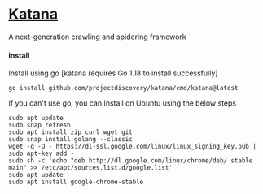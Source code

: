 # [Katana](https://github.com/projectdiscovery/katana)

A next-generation crawling and spidering framework


#### install

Install using go [katana requires Go 1.18 to install successfully]
```shell
go install github.com/projectdiscovery/katana/cmd/katana@latest
```

If you can't use go, you can Install on Ubuntu using the below steps
```shell
sudo apt update
sudo snap refresh
sudo apt install zip curl wget git
sudo snap install golang --classic
wget -q -O - https://dl-ssl.google.com/linux/linux_signing_key.pub | sudo apt-key add - 
sudo sh -c 'echo "deb http://dl.google.com/linux/chrome/deb/ stable main" >> /etc/apt/sources.list.d/google.list'
sudo apt update 
sudo apt install google-chrome-stable
```



